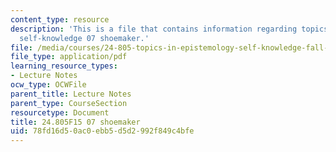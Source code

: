 ```yaml
---
content_type: resource
description: 'This is a file that contains information regarding topics in epistemology:
  self-knowledge 07 shoemaker.'
file: /media/courses/24-805-topics-in-epistemology-self-knowledge-fall-2015/78fd16d50ac0ebb5d5d2992f849c4bfe_MIT24_805F15_07Shoe.pdf
file_type: application/pdf
learning_resource_types:
- Lecture Notes
ocw_type: OCWFile
parent_title: Lecture Notes
parent_type: CourseSection
resourcetype: Document
title: 24.805F15 07 shoemaker
uid: 78fd16d5-0ac0-ebb5-d5d2-992f849c4bfe
---
```

